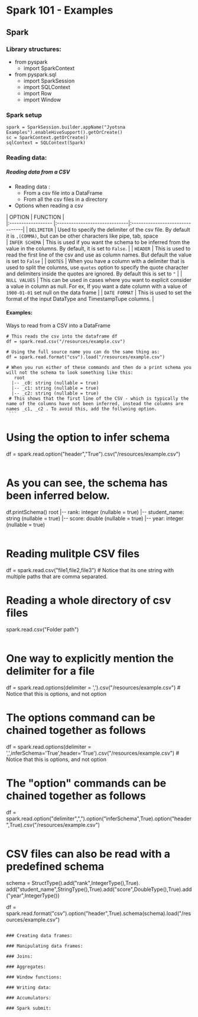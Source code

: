 # Spark 101 - Examples


## Spark

### Library structures: 

- from pyspark 
	- import SparkContext
- from pyspark.sql 
	- import SparkSession
	- import SQLContext
	- import Row
	- import Window

### Spark setup 

```
spark = SparkSession.builder.appName("Jyotsna Examples").enableHiveSupport().getOrCreate()
sc = SparkContext.getOrCreate()
sqlContext = SQLContext(Spark)
```

### Reading data:

##### Reading data from a CSV
- Reading data :
   - From a csv file into a DataFrame
   - From all the csv files in a directory
- Options when reading a csv

	
	
| OPTION 		 	 | FUNCTION 		 	 | 			  
|:------------------ |:------------------------------|:--------------------------------|
| `DELIMITER`      		 | Used to specify the delimiter of the csv file. By default it is `,(COMMA)`, but can be other characters like pipe, tab, space  	 
| `INFER SCHEMA`    	 | This is used if you want the schema to be inferred from the value in the columns. By default, it is set to `False`.       					 | 
| `HEADER` 	 | This is used to read the first line of the csv and use as column names. But default the value is set to `False` 			 | 
| `QUOTES`  | When you have a column with a delimiter that is used to split the columns, use `quotes` option to specify the quote character and delimiters inside the quotes are ignored. By default this is set to `"` 			 | 
| `NULL VALUES`  | This can be used in cases where you want to explicit consider a value in column as null. For ex, If you want a date column with a value of `1900-01-01` set null on the data frame | 
| `DATE FORMAT`  | This is used to set the format of the input DataType and TimestampTupe columns.  			 | 

#### Examples: 

Ways to read from a CSV into a DataFrame
   ```
   # This reads the csv into the dataframe df
   df = spark.read.csv("/resources/example.csv")
   ```
   
   ```
   # Using the full source name you can do the same thing as:
   df = spark.read.format("csv").load("/resources/example.csv")
   ```
   
   ```
  # When you run either of these commands and then do a print schema you will not the schema to look something like this: 
	  root
	 |-- _c0: string (nullable = true)
	 |-- _c1: string (nullable = true)
	 |-- _c2: string (nullable = true)
	# This shows that the first line of the CSV - which is typically the name of the columns have not been inferred, instead the columns are names _c1, _c2 . To avoid this, add the follwoing option.
	```

```
# Using the option to infer schema 
   df = spark.read.option("header","True").csv("/resources/example.csv")
   ```

```
# As you can see, the schema has been inferred below. 
df.printSchema()
	root
	 |-- rank: integer (nullable = true)
	 |-- student_name: string (nullable = true)
	 |-- score: double (nullable = true)
	 |-- year: integer (nullable = true)
```

```
# Reading mulitple CSV files
df = spark.read.csv("file1,file2,file3") # Notice that its one string with multiple paths that are comma separated.

# Reading a whole directory of csv files
spark.read.csv("Folder path")
```

```
# One way to explicitly mention the delimiter for a file
df = spark.read.options(delimiter = ',').csv("/resources/example.csv") # Notice that this is options, and not option

# The options command can be chained together as follows
df = spark.read.options(delimiter = ',',inferSchema='True',header='True').csv("/resources/example.csv") # Notice that this is options, and not option

# The "option" commands can be chained together as follows
df = spark.read.option("delimiter",",").option("inferSchema",True).option("header",True).csv("/resources/example.csv")
```
```
# CSV files can also be read with a predefined schema
schema = StructType().add("rank",IntegerType(),True). add("student_name",StringType(),True).add("score",DoubleType(),True).add("year",IntegerType())

df = spark.read.format("csv").option("header",True).schema(schema).load("/resources/example.csv")
```

### Creating data frames:

### Manipulating data frames:

### Joins:

### Aggregates:

### Window functions:

### Writing data:

### Accumulators:

### Spark submit: